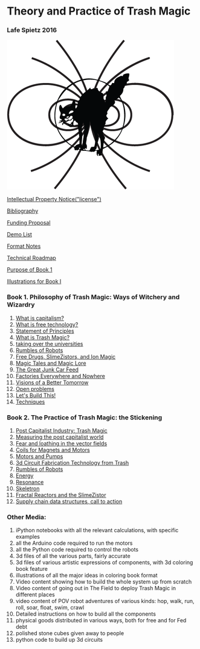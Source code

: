 #   Theory and Practice of Trash Magic

### Lafe Spietz 2016

![image](cover2.png) 

[Intellectual Property Notice("license")](intellectual_property_notice.md)

[Bibliography](bibliography.md)

[Funding Proposal](heilmeier_catechism_lafelabs.md)

[Demo List](demo_list.md)

[Format Notes](format_notes.md)

[Technical Roadmap](technical_roadmap.md)

[Purpose of Book 1](purpose_book1.md)

[Illustrations for Book I](illustrations_for_book_i.md)

### Book 1. Philosophy of Trash Magic: Ways of Witchery and Wizardry


1. [What is capitalism?](capitalism.md)
2. [What is free technology?](free_technology.md) 
3. [Statement of Principles](Principles.md)
4. [What is Trash Magic?](what_is_the_trash_wizard.md)
5. [taking over the universities](universities.md)
6. [Rumbles of Robots](RumblesRobots.md)
7. [Free Drugs, SlimeZistors, and Ion Magic](slimeTechPolitical.md)
8. [Magic Tales and Magic Lore](value_circles_economics.md)
9. [The Great Junk Car Feed](JunkCars.md)
10. [Factories Everywhere and Nowhere](means_of_production.md) 
11. [Visions of a Better Tomorrow](visions.md)
12. [Open problems](problems.md)
13. [Let's Build This!](lets_build.md)
14. [Techniques](techniquesBook1.md)
 

### Book 2. The Practice of Trash Magic: the Stickening


1. [Post Capitalist Industry: Trash Magic](capitalism_technical.md)
2. [Measuring the post capitalist world](Measures.md)
3. [Fear and loathing in the vector fields](Fields.md)
4. [Coils for Magnets and Motors](coils_for_magnets_and_motors.md)
5. [Motors and Pumps](MotorsPumps.md)
6. [3d Circuit Fabrication Technology from Trash](circuit_fabrication_technology.md)
7. [Rumbles of Robots](RumblesRobots.md)
8. [Energy](Energy.md) 
9. [Resonance](Resonance.md)
10. [Skeletron](skeletron.md)
11.  [Fractal Reactors and the SlimeZistor](FractalReactorSlimeZistor.md)
12. [Supply chain data structures, call to action](data_structures.md)


### Other Media:

1. iPython notebooks with all the relevant calculations, with specific examples
2. all the Arduino code required to run the motors
3. all the Python code required to control the robots
4. 3d files of all the various parts, fairly accurate
5. 3d files of various artistic expressions of components, with 3d coloring book feature
6. illustrations of all the major ideas in coloring book format
7. Video content showing how to build the whole system up from scratch
8. Video content of going out in The Field to deploy Trash Magic in different places
9. video content of POV robot adventures of various kinds: hop, walk, run, roll, soar, float, swim, crawl
9. Detailed instructions on how to build all the components
10. physical goods distributed in various ways, both for free and for Fed debt
11. polished stone cubes given away to people
12. python code to build up 3d circuits